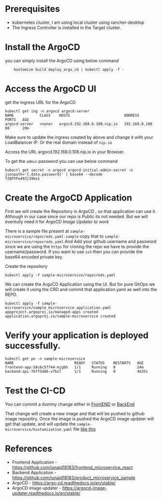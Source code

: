 # Prerequisites
- kubernetes cluster, I am using local cluster using rancher-desktop
- The Ingress Controller is installed in the Target cluster.

# Install the ArgoCD

you can simply install the ArgoCD using below command
```
    kustomize build deploy_argo_cd | kubectl apply -f -
```




# Access the ArgoCD UI

get the ingress URL for the ArgoCD
```
kubectl get ing -n argocd argocd-server
NAME            CLASS    HOSTS                         ADDRESS         PORTS   AGE
argocd-server   <none>   argocd.192.168.0.108.nip.io   192.168.0.108   80      20m
```

Make sure to update the ingress created by above and change it with your LoadBalancer IP. Or the real domain instead of `nip.io`

Access the URL argocd.192.168.0.108.nip.io in your Browser.

To get the `admin` password you can use below command

```
kubectl get secret -n argocd argocd-initial-admin-secret -o jsonpath='{.data.password}' | base64 --decode
fZQPYPw493j39ke1
```

# Create the ArgoCD Application

First we will create the Repository in ArgoCD , so that application can use it. Although in our case since our repo is Public its not needed.
But we will eventully need it for *ArgoCD Image Updater to work*

There is a sample file present at `sample-microservice/repocreds.yaml.sample` copy that to `sample-microservice/repocreds.yaml` 
And Add your github username and password since we are using the `https` for cloning the repo we have to provide the username/password. If you want to use `ssh` then you can provide the base64 encoded private key.

Create the repository

```
kubectl apply -f sample-microservice/repocreds.yaml
```

We can create the ArgoCD Application using the UI. But for pure GitOps we will create it using the CRD and commit that application.yaml as well into the REPO.

```
kubectl apply -f sample-microservice/sample_microservice_application.yaml
appproject.argoproj.io/managed-apps created
application.argoproj.io/sample-microservice created
```

# Verify your application is deployed successfully.

```
kubectl get po -n sample-microservice
NAME                            READY   STATUS    RESTARTS   AGE
frontend-app-58c6c5ff44-mjgbb   1/1     Running   0          24m
backend-api-76ff5d46-x7bzl      1/1     Running   0          4m35s
```

# Test the CI-CD
You can commit a dummy change either in [FrontEND](https://github.com/junaid18183/frontend_microservice_react)
or [BackEnd](https://github.com/junaid18183/product_microservice_sample)

That change will create a new image and that will be pushed to github image repositiry.
Once the image is pushed the ArgoCD image updater will get that update, and will update the `sample-microservice/kustomization.yaml` file [like this](https://github.com/junaid18183/microservice-ci-cd-demo-using-gitops/commit/1930757577540b52cd09bbc7fd69fd68fbd345ad)


# References 
- Frontend Application - https://github.com/junaid18183/frontend_microservice_react
- Backend Application - https://github.com/junaid18183/product_microservice_sample
- ArgoCD - https://argo-cd.readthedocs.io/en/stable/
- ArgoCD image updater - https://argocd-image-updater.readthedocs.io/en/stable/